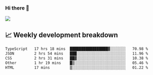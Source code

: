 ### Hi there 👋
<img align="center" src="https://github-readme-stats.vercel.app/api?username=Tumao727&show_icons=true&hide_title=true&theme=dracula" />


## 📈 Weekly development breakdown
<!--START_SECTION:waka-->

```txt
TypeScript   17 hrs 18 mins  █████████████████▓░░░░░░░   70.98 %
JSON         2 hrs 54 mins   ███░░░░░░░░░░░░░░░░░░░░░░   11.96 %
CSS          2 hrs 31 mins   ██▓░░░░░░░░░░░░░░░░░░░░░░   10.38 %
Other        1 hr 19 mins    █▒░░░░░░░░░░░░░░░░░░░░░░░   05.46 %
HTML         17 mins         ▒░░░░░░░░░░░░░░░░░░░░░░░░   01.22 %
```

<!--END_SECTION:waka-->